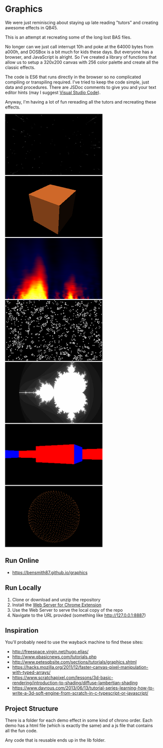 # Graphics

We were just reminiscing about staying up late reading "tutors" and creating awesome effects in QB45.

This is an attempt at recreating some of the long lost BAS files.

No longer can we just call interrupt 10h and poke at the 64000 bytes from a000h, and DOSBox is a bit much for kids these days.
But everyone has a browser, and JavaScript is alright.
So I've created a library of functions that allow us to setup a 320x200 canvas with 256 color palette and create all the classic effects.

The code is ES6 that runs directly in the browser so no complicated compiling or transpiling required.
I've tried to keep the code simple, just data and procedures.
There are JSDoc comments to give you and your text editor hints (may I suggest [Visual Studio Code](https://code.visualstudio.com/)).

Anyway, I'm having a lot of fun rereading all the tutors and recreating these effects.

![Star Field](04-star_field/screenshot.png)
![Lambert Cube](07-lambert_cube/screenshot.png)
![Fire](08-fire/screenshot.png)
![Conway's Game of Life](09-conway/screenshot.png)
![Mandelbrot Set](10-mandelbrot/screenshot.png)
![Ray Casting](11-ray_cast/screenshot.png)
![Fibonacci Sphere](12-fibonacci_sphere/screenshot.png)

## Run Online
 * https://bensmith87.github.io/graphics

## Run Locally
 1. Clone or download and unzip the repository
 2. Install the [Web Server for Chrome Extension](https://github.com/kzahel/web-server-chrome)
 3. Use the Web Server to serve the local copy of the repo
 4. Navigate to the URL provided (something like http://127.0.0.1:8887)

## Inspiration
You'll probably need to use the wayback machine to find these sites:
 * http://freespace.virgin.net/hugo.elias/
 * http://www.qbasicnews.com/tutorials.php
 * http://www.petesqbsite.com/sections/tutorials/graphics.shtml
 * https://hacks.mozilla.org/2011/12/faster-canvas-pixel-manipulation-with-typed-arrays/
 * https://www.scratchapixel.com/lessons/3d-basic-rendering/introduction-to-shading/diffuse-lambertian-shading
 * https://www.davrous.com/2013/06/13/tutorial-series-learning-how-to-write-a-3d-soft-engine-from-scratch-in-c-typescript-or-javascript/

## Project Structure
There is a folder for each demo effect in some kind of chrono order.
Each demo has a html file (which is exactly the same) and a js file that contains all the fun code.

Any code that is reusable ends up in the lib folder.

